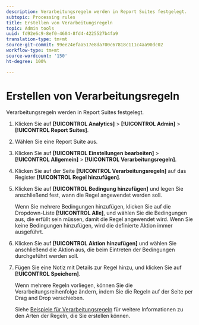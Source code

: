 ```yaml
---
description: Verarbeitungsregeln werden in Report Suites festgelegt.
subtopic: Processing rules
title: Erstellen von Verarbeitungsregeln
topic: Admin tools
uuid: fd92e6c9-8ef0-4604-8fd4-4225527b4fa9
translation-type: tm+mt
source-git-commit: 99ee24efaa517e8da700c67818c111c4aa90dc02
workflow-type: tm+mt
source-wordcount: '150'
ht-degree: 100%

---
```



# Erstellen von Verarbeitungsregeln

Verarbeitungsregeln werden in Report Suites festgelegt.

1. Klicken Sie auf **[!UICONTROL Analytics]** > **[!UICONTROL Admin]** > **[!UICONTROL Report Suites]**.
1. Wählen Sie eine Report Suite aus.
1. Klicken Sie auf **[!UICONTROL Einstellungen bearbeiten]** > **[!UICONTROL Allgemein]** > **[!UICONTROL Verarbeitungsregeln]**.
1. Klicken Sie auf der Seite **[!UICONTROL Verarbeitungsregeln]** auf das Register **[!UICONTROL Regel hinzufügen]**.
1. Klicken Sie auf **[!UICONTROL Bedingung hinzufügen]** und legen Sie anschließend fest, wann die Regel angewendet werden soll.

   Wenn Sie mehrere Bedingungen hinzufügen, klicken Sie auf die Dropdown-Liste **[!UICONTROL Alle]**, und wählen Sie die Bedingungen aus, die erfüllt sein müssen, damit die Regel angewendet wird. Wenn Sie keine Bedingungen hinzufügen, wird die definierte Aktion immer ausgeführt.

1. Klicken Sie auf **[!UICONTROL Aktion hinzufügen]** und wählen Sie anschließend die Aktion aus, die beim Eintreten der Bedingungen durchgeführt werden soll.
1. Fügen Sie eine Notiz mit Details zur Regel hinzu, und klicken Sie auf **[!UICONTROL Speichern]**.

   Wenn mehrere Regeln vorliegen, können Sie die Verarbeitungsreihenfolge ändern, indem Sie die Regeln auf der Seite per Drag and Drop verschieben.

   Siehe [Beispiele für Verarbeitungsregeln](/help/admin/admin/c-processing-rules/processing-rules-examples/processing-rules-examples.md) für weitere Informationen zu den Arten der Regeln, die Sie erstellen können.
